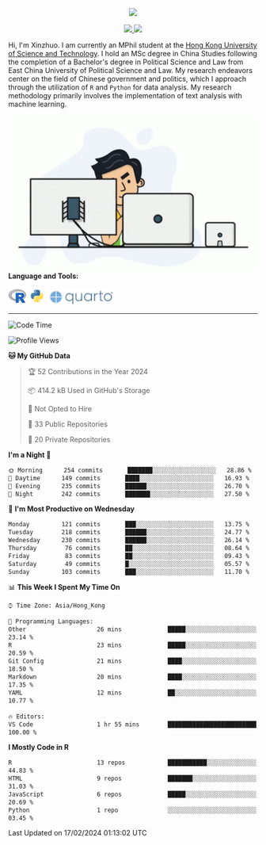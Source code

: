 <div align='center'>
<img src='https://readme-typing-svg.herokuapp.com?font=Lora&color=4d3900&center=true&lines=HKUST+Mphil+in+SOSC;Focus+on+China;Code+for+PoliSci'/>
</div>

<p align='center'>
 <a href
='https://www.linkedin.com/in/xinzhuo-huang-5161011ba/' target='_blank'>
        <img src='https://img.shields.io/badge/linkedin%20-%230077B5.svg?&style=for-the-badge&logo=linkedin&logoColor=white'/>
    </a>
 <a href='https://twitter.com/HsinchoH' target='_blank'>
        <img src='https://img.shields.io/badge/Twitter-1DA1F2?style=for-the-badge&logo=twitter&logoColor=white'/>
    </a>
    </p>
    
Hi, I'm Xinzhuo. I am currently an MPhil student at the [Hong Kong University of Science and Technology](https://sosc.hkust.edu.hk/node/613). I hold an MSc degree in China Studies following the completion of a Bachelor's degree in Political Science and Law from East China University of Political Science and Law. My research endeavors center on the field of Chinese government and politics, which I approach through the utilization of `R` and `Python` for data analysis. My research methodology primarily involves the implementation of text analysis with machine learning.




<img align='right' src="https://github.com/xinzhuohkust/xinzhuohkust/blob/main/programmer.gif" width="590">



**Language and Tools:**  

<code><img height="36" src="https://raw.githubusercontent.com/github/explore/80688e429a7d4ef2fca1e82350fe8e3517d3494d/topics/r/r.png"></code>
<code><img height="36" src="https://raw.githubusercontent.com/github/explore/80688e429a7d4ef2fca1e82350fe8e3517d3494d/topics/python/python.png"></code>
<code><img height="32" src="https://github.com/quarto-dev/quarto-r/blob/main/man/figures/quarto.png"></code>

---
<!--START_SECTION:waka-->
![Code Time](http://img.shields.io/badge/Code%20Time-1%2C389%20hrs%2029%20mins-blue)

![Profile Views](http://img.shields.io/badge/Profile%20Views-4-blue)

**🐱 My GitHub Data** 

> 🏆 52 Contributions in the Year 2024
 > 
> 📦 414.2 kB Used in GitHub's Storage 
 > 
> 🚫 Not Opted to Hire
 > 
> 📜 33 Public Repositories 
 > 
> 🔑 20 Private Repositories  
 > 
**I'm a Night 🦉** 

```text
🌞 Morning      254 commits       ███████░░░░░░░░░░░░░░░░░░   28.86 % 
🌆 Daytime      149 commits       ████░░░░░░░░░░░░░░░░░░░░░   16.93 % 
🌃 Evening      235 commits       ██████░░░░░░░░░░░░░░░░░░░   26.70 % 
🌙 Night        242 commits       ███████░░░░░░░░░░░░░░░░░░   27.50 % 

```
📅 **I'm Most Productive on Wednesday** 

```text
Monday         121 commits       ███░░░░░░░░░░░░░░░░░░░░░░   13.75 % 
Tuesday        218 commits       ██████░░░░░░░░░░░░░░░░░░░   24.77 % 
Wednesday      230 commits       ██████░░░░░░░░░░░░░░░░░░░   26.14 % 
Thursday        76 commits       ██░░░░░░░░░░░░░░░░░░░░░░░   08.64 % 
Friday          83 commits       ██░░░░░░░░░░░░░░░░░░░░░░░   09.43 % 
Saturday        49 commits       █░░░░░░░░░░░░░░░░░░░░░░░░   05.57 % 
Sunday         103 commits       ███░░░░░░░░░░░░░░░░░░░░░░   11.70 % 

```


📊 **This Week I Spent My Time On** 

```text
⌚︎ Time Zone: Asia/Hong_Kong

💬 Programming Languages: 
Other                    26 mins             █████░░░░░░░░░░░░░░░░░░░░   23.14 % 
R                        23 mins             █████░░░░░░░░░░░░░░░░░░░░   20.59 % 
Git Config               21 mins             ████░░░░░░░░░░░░░░░░░░░░░   18.50 % 
Markdown                 20 mins             ████░░░░░░░░░░░░░░░░░░░░░   17.35 % 
YAML                     12 mins             ██░░░░░░░░░░░░░░░░░░░░░░░   10.77 % 

🔥 Editors: 
VS Code                  1 hr 55 mins        █████████████████████████   100.00 % 

```

**I Mostly Code in R** 

```text
R                        13 repos            ███████████░░░░░░░░░░░░░░   44.83 % 
HTML                     9 repos             ███████░░░░░░░░░░░░░░░░░░   31.03 % 
JavaScript               6 repos             █████░░░░░░░░░░░░░░░░░░░░   20.69 % 
Python                   1 repo              ░░░░░░░░░░░░░░░░░░░░░░░░░   03.45 % 

```



 Last Updated on 17/02/2024 01:13:02 UTC
<!--END_SECTION:waka-->
    
    
    
    
    
    
    
    
